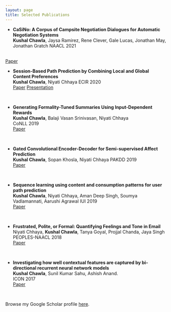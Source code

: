 ```yaml
---
layout: page
title: Selected Publications
---
```


- **CaSiNo: A Corpus of Campsite Negotiation Dialogues for Automatic Negotiation Systems**  
	**Kushal Chawla**, Jaysa Ramirez, Rene Clever, Gale Lucas, Jonathan May, Jonathan Gratch 
	NAACL 2021
 <br/>
	<a href="https://www.aclweb.org/anthology/2021.naacl-main.254.pdf" target="_blank">Paper</a>
<br />

- **Session-Based Path Prediction by Combining Local and Global Content Preferences**  
	**Kushal Chawla**, Niyati Chhaya 
	ECIR 2020 <br/>
	<a href="https://link.springer.com/chapter/10.1007/978-3-030-45442-5_16" target="_blank">Paper</a> <a href="https://www.youtube.com/watch?v=h26vzMeNANU&feature=youtu.be" target="_blank">Presentation</a>
<br />

- **Generating Formality-Tuned Summaries Using Input-Dependent Rewards**  
	**Kushal Chawla**, Balaji Vasan Srinivasan, Niyati Chhaya  
	CoNLL 2019 <br/>
	<a href="https://www.aclweb.org/anthology/K19-1078.pdf" target="_blank">Paper</a>
<br /> 

- **Gated Convolutional Encoder-Decoder for Semi-supervised Affect Prediction**  
	**Kushal Chawla**, Sopan Khosla, Niyati Chhaya
	PAKDD 2019<br/>
	<a href="https://link.springer.com/chapter/10.1007/978-3-030-16148-4_19" target="_blank">Paper</a>
<br />

- **Sequence learning using content and consumption patterns for user path prediction**  
	**Kushal Chawla**, Niyati Chhaya, Aman Deep Singh, Soumya Vadlamannati, Aarushi Agrawal
	IUI 2019<br/>
	<a href="https://dl.acm.org/doi/10.1145/3308557.3308720" target="_blank">Paper</a>
<br />

- **Frustrated, Polite, or Formal: Quantifying Feelings and Tone in Email**  
	Niyati Chhaya, **Kushal Chawla**, Tanya Goyal, Projjal Chanda, Jaya Singh
	PEOPLES-NAACL 2018<br/>
	<a href="https://www.aclweb.org/anthology/W18-1111.pdf" target="_blank">Paper</a>
<br />

- **Investigating how well contextual features are captured by bi-directional recurrent neural network models**  
	**Kushal Chawla**, Sunil Kumar Sahu, Ashish Anand.  
	ICON 2017<br/>
	<a href="https://www.aclweb.org/anthology/W17-7534.pdf" target="_blank">Paper</a>
<br />

Browse my Google Scholar profile <a href="https://scholar.google.co.in/citations?user=x4rFCskAAAAJ&hl=en" target="_blank">here</a>.
<br />


